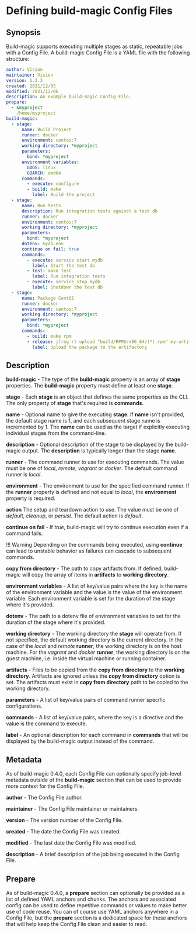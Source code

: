 # Defining build-magic Config Files

## Synopsis

Build-magic supports executing multiple stages as static, repeatable jobs with a Config File. A build-magic Config File is a YAML file with the following structure:

```yaml
author: Vision
maintainer: Vision
version: 1.2.3
created: 2021/12/05
modified: 2021/12/06
description: An example build-magic Config File.
prepare:
  - &myproject
    /home/myproject
build-magic:
  - stage:
      name: Build Project
      runner: docker
      environment: centos:7
      working directory: *myproject
      parameters:
        bind: *myproject
      environment variables:
        GOOS: linux
        GOARCH: amd64
      commands:
        - execute: configure
        - build: make
          label: Build the project
  - stage:
      name: Run tests
      description: Run integration tests against a test db
      runner: docker
      environment: centos:7
      working directory: *myproject
      parameters:
        bind: *myproject
      dotenv: mydb.env
      continue on fail: true
      commands: 
        - execute: service start mydb
          label: Start the test db
        - test: make test
          label: Run integration tests
        - execute: service stop mydb
          label: Shutdown the test db
  - stage:
      name: Package CentOS
      runner: docker
      environment: centos:7
      working directory: *myproject
      parameters:
        bind: *myproject
      commands:
        - build: make rpm
        - release: jfrog rt upload "build/RPMS/x86_64/(*).rpm" my-artifactory
          label: Upload the package to the artifactory
```

## Description

**build-magic** - The type of the **build-magic** property is an array of **stage** properties. The **build-magic** property must define at least one **stage**.

**stage** - Each **stage** is an object that defines the same properties as the CLI. The only property of **stage** that's required is **commands**.

**name** - Optional name to give the executing **stage**. If **name** isn't provided, the default stage name is 1, and each subsequent stage name is incremented by 1. The **name** can be used as the target if explicitly executing individual stages from the command-line.

**description** - Optional description of the stage to be displayed by the build-magic output. The **description** is typically longer than the stage **name**.

**runner** - The command runner to use for executing commands. The value must be one of *local*, *remote*, *vagrant* or *docker*. The default command runner is *local*.

**environment** - The environment to use for the specified command runner. If the **runner** property is defined and not equal to *local*, the **environment** property is required.

**action** The setup and teardown action to use. The value must be one of *default*, *cleanup*, or *persist*. The default action is *default*.

**continue on fail** - If *true*, build-magic will try to continue execution even if a command fails.

!!! Warning
    Depending on the commands being executed, using **continue** can lead to unstable behavior as failures can cascade to subsequent commands.

**copy from directory** - The path to copy artifacts from. If defined, build-magic will copy the array of items in **artifacts** to **working directory**.

**environment variables** - A list of key/value pairs where the key is the name of the environment variable and the value is the value of the environment variable. Each environment variable is set for the duration of the stage where it's provided.

**dotenv** - The path to a dotenv file of environment variables to set for the duration of the stage where it's provided.

**working directory** - The working directory the **stage** will operate from. If not specified, the default working directory is the current directory. In the case of the *local* and *remote* **runner**, the working directory is on the host machine. For the *vagrant* and *docker* **runner**, the working directory is on the guest machine, i.e. inside the virtual machine or running container.

**artifacts** - Files to be copied from the **copy from directory** to the **working directory**. Artifacts are ignored unless the **copy from directory** option is set. The artifacts must exist in **copy from directory** path to be copied to the working directory.

**parameters** - A list of key/value pairs of command runner specific configurations.

**commands** - A list of key/value pairs, where the key is a directive and the value is the command to execute.

**label** - An optional description for each command in **commands** that will be displayed by the build-magic output instead of the command.

## Metadata

As of build-magic 0.4.0, each Config File can optionally specify job-level metadata outside of the **build-magic** section that can be used to provide more context for the Config File.

**author** - The Config File author.

**maintainer** - The Config File maintainer or maintainers.

**version** - The version number of the Config File.

**created** - The date the Config File was created.

**modified** - The last date the Config File was modified.

**description** - A brief description of the job being executed in the Config File.

## Prepare

As of build-magic 0.4.0, a **prepare** section can optionally be provided as a list of defined YAML anchors and chunks. The anchors and associated config can be used to define repetitive commands or values to make better use of code reuse. You can of course use YAML anchors anywhere in a Config File, but the **prepare** section is a dedicated space for these anchors that will help keep the Config File clean and easier to read.
